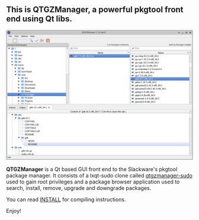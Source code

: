 ## This is QTGZManager, a powerful pkgtool front end using Qt libs.

![Main window](https://raw.githubusercontent.com/aarnt/qtgzmanager/master/mainwindow.png)

**QTGZManager** is a Qt based GUI front end to the Slackware's pkgtool package manager.
It consists of a lxqt-sudo clone called [qtgzmanager-sudo](https://github.com/aarnt/qtgzmanager/tree/master/sudo) used to gain root privileges and a package browser application used
to search, install, remove, upgrade and downgrade packages.

You can read [INSTALL](https://github.com/aarnt/qtgzmanager/blob/master/INSTALL) for compiling instructions.

Enjoy!

